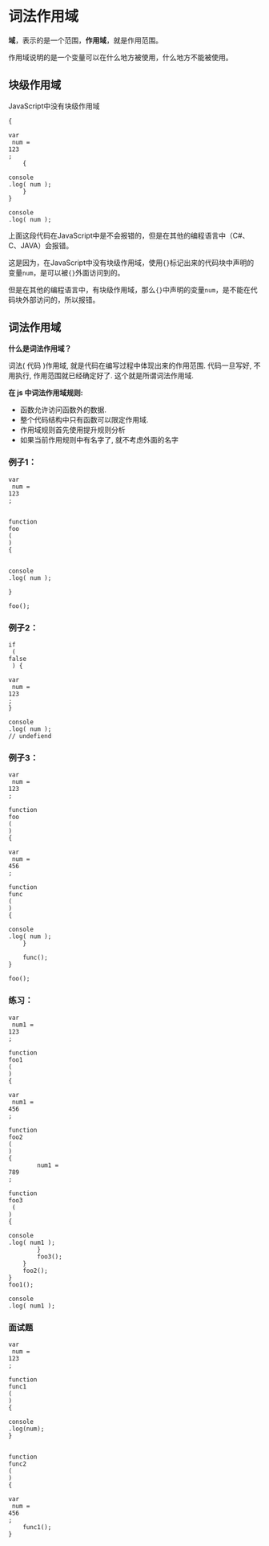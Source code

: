 # 词法作用域

**域**，表示的是一个范围，**作用域**，就是作用范围。

作用域说明的是一个变量可以在什么地方被使用，什么地方不能被使用。

## 块级作用域 <a id="&#x5757;&#x7EA7;&#x4F5C;&#x7528;&#x57DF;"></a>

JavaScript中没有块级作用域

```text
{

var
 num = 
123
;
    {

console
.log( num );
    }
}

console
.log( num );
```

上面这段代码在JavaScript中是不会报错的，但是在其他的编程语言中（C\#、C、JAVA）会报错。

这是因为，在JavaScript中没有块级作用域，使用`{}`标记出来的代码块中声明的变量`num`，是可以被`{}`外面访问到的。

但是在其他的编程语言中，有块级作用域，那么`{}`中声明的变量`num`，是不能在代码块外部访问的，所以报错。

## 词法作用域 <a id="&#x8BCD;&#x6CD5;&#x4F5C;&#x7528;&#x57DF;"></a>

**什么是词法作用域？**

词法\( 代码 \)作用域, 就是代码在编写过程中体现出来的作用范围. 代码一旦写好, 不用执行, 作用范围就已经确定好了. 这个就是所谓词法作用域.

**在 js 中词法作用域规则:**

* 函数允许访问函数外的数据.
* 整个代码结构中只有函数可以限定作用域.
* 作用域规则首先使用提升规则分析
* 如果当前作用规则中有名字了, 就不考虑外面的名字

### 例子1： <a id="&#x4F8B;&#x5B50;1&#xFF1A;"></a>

```text
var
 num = 
123
;


function
foo
(
) 
{


console
.log( num );

}

foo();
```

### 例子2： <a id="&#x4F8B;&#x5B50;2&#xFF1A;"></a>

```text
if
 ( 
false
 ) {

var
 num = 
123
;
}

console
.log( num ); 
// undefiend
```

### 例子3： <a id="&#x4F8B;&#x5B50;3&#xFF1A;"></a>

```text
var
 num = 
123
;

function
foo
(
) 
{

var
 num = 
456
;

function
func
(
) 
{

console
.log( num );
    }

    func();
}

foo();
```

### 练习： <a id="&#x7EC3;&#x4E60;&#xFF1A;"></a>

```text
var
 num1 = 
123
;

function
foo1
(
) 
{

var
 num1 = 
456
;

function
foo2
(
) 
{
        num1 = 
789
;

function
foo3
 (
) 
{

console
.log( num1 );
        }
        foo3();
    }
    foo2();
}
foo1();

console
.log( num1 );
```

### 面试题 <a id="&#x9762;&#x8BD5;&#x9898;"></a>

```text
var
 num = 
123
;

function
func1
(
)
{

console
.log(num);
}


function
func2
(
)
{

var
 num = 
456
;
    func1();
}
```

